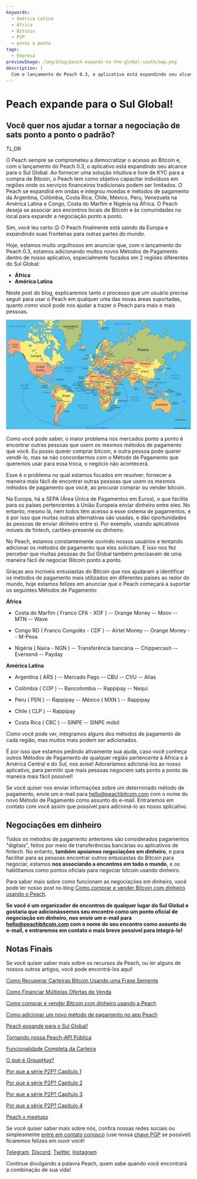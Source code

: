```yaml
---
keywords:
  - América Latina
  - África
  - Bitcoin
  - P2P
  - ponto a ponto
tags:
  - Empresa
previewImage: /img/blog/peach-expands-to-the-global-south/map.png
description: |
  Com o lançamento do Peach 0.3, o aplicativo está expandindo seu alcance para o Sul Global.
---
```


# Peach expande para o Sul Global!

## Você quer nos ajudar a tornar a negociação de sats ponto a ponto o padrão?

TL;DR

O Peach sempre se comprometeu a democratizar o acesso ao Bitcoin e, com o lançamento do Peach 0.3, o aplicativo está expandindo seu alcance para o Sul Global. Ao fornecer uma solução intuitiva e livre de KYC para a compra de Bitcoin, o Peach tem como objetivo capacitar indivíduos em regiões onde os serviços financeiros tradicionais podem ser limitados. O Peach se expandirá em ondas e integrou moedas e métodos de pagamento da Argentina, Colômbia, Costa Rica, Chile, México, Peru, Venezuela na América Latina e Congo, Costa do Marfim e Nigéria na África. O Peach deseja se associar aos encontros locais de Bitcoin e às comunidades no local para expandir a negociação ponto a ponto.

Sim, você leu certo 😉 O Peach finalmente está saindo da Europa e expandindo suas fronteiras para outras partes do mundo.

Hoje, estamos muito orgulhosos em anunciar que, com o lançamento do Peach 0.3, estamos adicionando muitos novos Métodos de Pagamento dentro de nosso aplicativo, especialmente focados em 2 regiões diferentes do Sul Global:

- **África**
- **América Latina**

Neste post do blog, explicaremos tanto o processo que um usuário precisa seguir para usar o Peach em qualquer uma das novas áreas suportadas, quanto como você pode nos ajudar a trazer o Peach para mais e mais pessoas.

![](/img/blog/peach-expands-to-the-global-south/map.png)

Como você pode saber, o maior problema nos mercados ponto a ponto é encontrar outras pessoas que usem os mesmos métodos de pagamento que você. Eu posso querer comprar bitcoin, e outra pessoa pode querer vendê-lo, mas se não concordarmos com o Método de Pagamento que queremos usar para essa troca, o negócio não acontecerá.

Esse é o problema no qual estamos focados em resolver; fornecer a maneira mais fácil de encontrar outras pessoas que usem os mesmos métodos de pagamento que você, ao procurar comprar ou vender bitcoin.

Na Europa, há a SEPA (Área Única de Pagamentos em Euros), o que facilita para os países pertencentes à União Europeia enviar dinheiro entre eles. No entanto, mesmo lá, nem todos têm acesso a esse sistema de pagamentos, e é por isso que muitas outras alternativas são usadas, e dão oportunidades às pessoas de enviar dinheiro entre si. Por exemplo, usando aplicativos móveis de fintech, cartões-presente ou dinheiro.

No Peach, estamos constantemente ouvindo nossos usuários e tentando adicionar os métodos de pagamento que eles solicitam. E isso nos fez perceber que muitas pessoas do Sul Global também precisavam de uma maneira fácil de negociar Bitcoin ponto a ponto.

Graças aos incríveis entusiastas do Bitcoin que nos ajudaram a identificar os métodos de pagamento mais utilizados em diferentes países ao redor do mundo, hoje estamos felizes em anunciar que o Peach começará a suportar os seguintes Métodos de Pagamento:

**África**

- Costa do Marfim ( Franco CFA - XOF )
  -- Orange Money
  -- Moov
  -- MTN
  -- Wave

- Congo RD ( Franco Congolês - CDF )
  -- Airtel Money
  -- Orange Money
  -- M-Pesa

- Nigéria ( Naira - NGN )
  -- Transferência bancária
  -- Chippercash
  -- Eversend
  -- Payday

**América Latina**

- Argentina ( ARS )
  -- Mercado Pago
  -- CBU
  -- CVU
  -- Alias

- Colômbia ( COP )
  -- Bancolombia
  -- Rappipay
  -- Nequi

- Peru ( PEN )
  -- Rappipay
  -- México ( MXN )
  -- Rappipay

- Chile ( CLP )
  -- Rappipay

- Costa Rica ( CRC )
  -- SINPE
  -- SINPE móbil

Como você pode ver, integramos alguns dos métodos de pagamento de cada região, mas muitos mais podem ser adicionados.

É por isso que estamos pedindo ativamente sua ajuda, caso você conheça outros Métodos de Pagamento de qualquer região pertencente à África e à América Central e do Sul, nos avise! Adoraríamos adicioná-los ao nosso aplicativo, para permitir que mais pessoas negociem sats ponto a ponto da maneira mais fácil possível!

Se você quiser nos enviar informações sobre um determinado método de pagamento, envie um e-mail para [hello@peachbitcoin.com](mailto:hello@peachbitcoin.com) com o nome do novo Método de Pagamento como assunto do e-mail. Entraremos em contato com você assim que possível para adicioná-lo ao nosso aplicativo.

## Negociações em dinheiro

Todos os métodos de pagamento anteriores são considerados pagamentos "digitais", feitos por meio de transferências bancárias ou aplicativos de fintech. No entanto, **também apoiamos negociações em dinheiro**, e para facilitar para as pessoas encontrar outros entusiastas do Bitcoin para negociar, estamos **nos associando a encontros em todo o mundo**, e os habilitamos como pontos oficiais para negociar bitcoin usando dinheiro.

Para saber mais sobre como funcionam as negociações em dinheiro, você pode ler nosso post no blog [Como comprar e vender Bitcoin com dinheiro usando o Peach](https://peachbitcoin.com/pt/blog/how-to-buy-and-sell-bitcoin-with-cash-using-peach/).

**Se você é um organizador de encontros de qualquer lugar do Sul Global e gostaria que adicionássemos seu encontro como um ponto oficial de negociação em dinheiro, nos envie um e-mail para [hello@peachbitcoin.com](mailto:hello@peachbitcoin.com) com o nome do seu encontro como assunto do e-mail, e entraremos em contato o mais breve possível para integrá-lo!**

## Notas Finais

Se você quiser saber mais sobre os recursos da Peach, ou ler alguns de nossos outros artigos, você pode encontrá-los aqui!

[Como Recuperar Carteiras Bitcoin Usando uma Frase Semente](https://peachbitcoin.com/pt/blog/how-to-restore-peach-wallet/)

[Como Financiar Múltiplas Ofertas de Venda](https://peachbitcoin.com/pt/blog/funding-multiple-sell-offers/)

[Como comprar e vender Bitcoin com dinheiro usando a Peach](https://peachbitcoin.com/pt/blog/how-to-buy-and-sell-bitcoin-with-cash-using-peach/)

[Como adicionar um novo método de pagamento no app Peach](https://peachbitcoin.com/pt/blog/how-to-add-a-payment-method/)

[Peach expande para o Sul Global!](https://peachbitcoin.com/pt/blog/peach-expands-to-the-global-south/)

[Tornando nossa Peach-API Pública](https://peachbitcoin.com/pt/blog/making-our-peach-api-public/)

[Funcionalidade Completa da Carteira](https://peachbitcoin.com/pt/blog/full-wallet-functionality/)

[O que é GroupHug?](https://peachbitcoin.com/pt/blog/group-hug/)

[Por que a série P2P? Capítulo 1](https://peachbitcoin.com/pt/blog/why-p2p-chapter-1/)

[Por que a série P2P? Capítulo 2](https://peachbitcoin.com/pt/blog/why-p2p-chapter-2/)

[Por que a série P2P? Capítulo 3](https://peachbitcoin.com/pt/blog/why-p2p-chapter-3-circular-economies/)

[Por que a série P2P? Capítulo 4](https://peachbitcoin.com/pt/blog/why-p2p-chapter-4-chains-of-trust/)

[Peach x meetups](https://peachbitcoin.com/pt/blog/peach-for-meetups/)

Se você quiser saber mais sobre nós, confira nossas redes sociais ou simplesmente [entre em contato conosco](mailto:hello@peachbitcoin.com) (use nossa [chave PGP](https://keys.openpgp.org/vks/v1/by-fingerprint/48339A19645E2E53488E0E5479E1B270FACD1BD2) se possível) ficaremos felizes em ouvir você!

[Telegram](https://t.me/+GkOW1J-ixBBkZWRk), [Discord](https://discord.gg/ypeHz3SW54), [Twitter](https://twitter.com/peachbitcoin), [Instagram](https://instagram.com/peachbitcoin)

Continue divulgando a palavra Peach, quem sabe quando você encontrará a combinação de sua vida!
